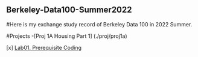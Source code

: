 ## Berkeley-Data100-Summer2022

#Here is my exchange study record of Berkeley Data 100 in 2022 Summer.

#Projects
-[Proj 1A Housing Part 1] (./proj/proj1a)

[x] [Lab01. Prerequisite Coding](./Labs/lab01.ipynb)
